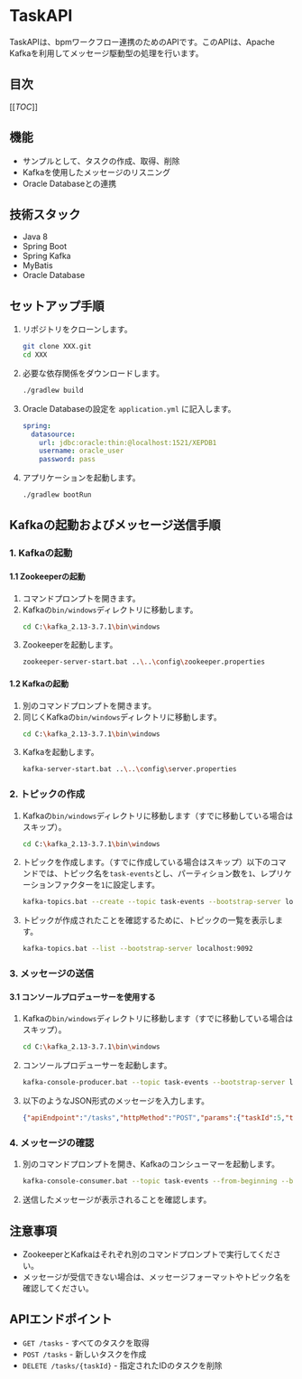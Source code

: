 # TaskAPI

TaskAPIは、bpmワークフロー連携のためのAPIです。このAPIは、Apache Kafkaを利用してメッセージ駆動型の処理を行います。

## 目次
[[_TOC_]]

## 機能

- サンプルとして、タスクの作成、取得、削除
- Kafkaを使用したメッセージのリスニング
- Oracle Databaseとの連携

## 技術スタック

- Java 8
- Spring Boot
- Spring Kafka
- MyBatis
- Oracle Database

## セットアップ手順

1. リポジトリをクローンします。
   ```bash
   git clone XXX.git
   cd XXX
   ```

2. 必要な依存関係をダウンロードします。
   ```bash
   ./gradlew build
   ```

3. Oracle Databaseの設定を `application.yml` に記入します。
   ```yaml
   spring:
     datasource:
       url: jdbc:oracle:thin:@localhost:1521/XEPDB1
       username: oracle_user
       password: pass
   ```

4. アプリケーションを起動します。
   ```bash
   ./gradlew bootRun
   ```

## Kafkaの起動およびメッセージ送信手順

### 1. Kafkaの起動

#### 1.1 Zookeeperの起動

1. コマンドプロンプトを開きます。
2. Kafkaの`bin/windows`ディレクトリに移動します。
   ```bash
   cd C:\kafka_2.13-3.7.1\bin\windows
   ```
3. Zookeeperを起動します。
   ```bash
   zookeeper-server-start.bat ..\..\config\zookeeper.properties
   ```

#### 1.2 Kafkaの起動

1. 別のコマンドプロンプトを開きます。
2. 同じくKafkaの`bin/windows`ディレクトリに移動します。
   ```bash
   cd C:\kafka_2.13-3.7.1\bin\windows
   ```
3. Kafkaを起動します。
   ```bash
   kafka-server-start.bat ..\..\config\server.properties
   ```

### 2. トピックの作成

1. Kafkaの`bin/windows`ディレクトリに移動します（すでに移動している場合はスキップ）。
   ```bash
   cd C:\kafka_2.13-3.7.1\bin\windows
   ```
2. トピックを作成します。（すでに作成している場合はスキップ）以下のコマンドでは、トピック名を`task-events`とし、パーティション数を`1`、レプリケーションファクターを`1`に設定します。
   ```bash
   kafka-topics.bat --create --topic task-events --bootstrap-server localhost:9092 --partitions 1 --replication-factor 1
   ```
3. トピックが作成されたことを確認するために、トピックの一覧を表示します。
   ```bash
   kafka-topics.bat --list --bootstrap-server localhost:9092
   ```

### 3. メッセージの送信

#### 3.1 コンソールプロデューサーを使用する

1. Kafkaの`bin/windows`ディレクトリに移動します（すでに移動している場合はスキップ）。
   ```bash
   cd C:\kafka_2.13-3.7.1\bin\windows
   ```
2. コンソールプロデューサーを起動します。
   ```bash
   kafka-console-producer.bat --topic task-events --bootstrap-server localhost:9092
   ```
3. 以下のようなJSON形式のメッセージを入力します。
   ```json
   {"apiEndpoint":"/tasks","httpMethod":"POST","params":{"taskId":5,"title":"Sample Task","description":"This is a sample task.","completed":0}}
   ```

### 4. メッセージの確認

1. 別のコマンドプロンプトを開き、Kafkaのコンシューマーを起動します。
   ```bash
   kafka-console-consumer.bat --topic task-events --from-beginning --bootstrap-server localhost:9092
   ```
2. 送信したメッセージが表示されることを確認します。

## 注意事項
- ZookeeperとKafkaはそれぞれ別のコマンドプロンプトで実行してください。
- メッセージが受信できない場合は、メッセージフォーマットやトピック名を確認してください。

## APIエンドポイント

- `GET /tasks` - すべてのタスクを取得
- `POST /tasks` - 新しいタスクを作成
- `DELETE /tasks/{taskId}` - 指定されたIDのタスクを削除
